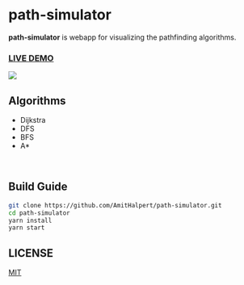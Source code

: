 # path-simulator



**path-simulator** is webapp for visualizing the pathfinding algorithms. <br>

### [LIVE DEMO](https://amithalpert.github.io/path-simulator/)



<img src="./visualizer.gif">



<br>

## Algorithms

* Dijkstra
* DFS
* BFS
* A*

<br>

## Build Guide
```bash
git clone https://github.com/AmitHalpert/path-simulator.git
cd path-simulator
yarn install
yarn start
```


## LICENSE

[MIT]('./LICENSE.md')
